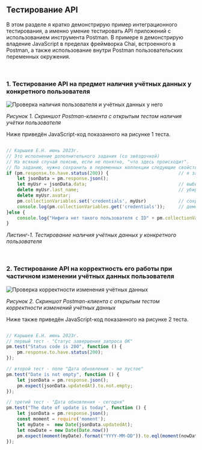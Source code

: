 ## Тестирование API

В этом разделе я кратко демонстрирую пример интеграционного тестирования, а именно умение тестировать API приложений с использованием инструмента Postman.
В примере я демонстрирую владение JavaScript в пределах фреймворка Chai, встроенного в Postman, а также использование внутри Postman пользовательских переменных окружения.

<br/>

### 1. Тестирование API на предмет наличия учётных данных у конкретного пользователя

![Проверка наличия пользователя и учётных данных у него](https://github.com/tsf-soft/SoftwareQA/assets/6228605/91e51885-3214-4eac-b4e5-d9448051259a)
_<p>Рисунок 1. Скриншот Postman-клиента с открытым тестом наличия учётки пользователя</p>_

Ниже приведён JavaScript-код показанного на рисунке 1 теста.

```JavaScript

// Карышев Е.Н. июнь 2023г.
// Это исполнение дополнительного задания (со звёздочкой)
// На всякий случай поясню, если не понятно, "что здесь происходит".
// По заданию, нужно сохранить в переменных коллекции следующие свойства 10-ого юзера: id, first_name, email
if (pm.response.to.have.status(200)) {                          // я запрашиваю у api только нужного мне юзера, если он есть
    let jsonData = pm.response.json();
    let myUsr = jsonData.data;                                  // выбираю нужный мне элемент-объект (освобождаюсь от массива)
    delete myUsr.last_name;                                     // убираю лишние свойства объекта
    delete myUsr.avatar;
    pm.collectionVariables.set('credentials', myUsr)            // сохраняю все нужные по заданию свойства - одним объектом в переменной коллекции credentials
    console.log(pm.collectionVariables.get('credentials'));     // демонстрирую, что всё работает
}else {
    console.log("Нифига нет такого пользователя с ID" + pm.collectionVariables.get('ourUser'));
}
```
_<p>Листинг-1. Тестирование наличия учётных данных у конкретного пользователя</p>_

<br/>

### 2. Тестирование API на корректность его работы при частичном изменении учётных данных пользователя

![Проверка корректности изменения учётных данных](https://github.com/tsf-soft/SoftwareQA/assets/6228605/bcced7bf-b864-4965-9e22-2a35add0e217)

_<p>Рисунок 2. Скриншот Postman-клиента с открытым тестом корректности изменений учётных данных</p>_

Ниже также приведён JavaScript-код показанного на рисунке 2 теста.

```JavaScript

// Карышев Е.Н. июнь 2023г.
// первый тест - "Статус завершения запроса ОК"
pm.test("Status code is 200", function () {
    pm.response.to.have.status(200);
});

// второй тест - поле "Дата обновления - не пустое"
pm.test("Date is not empty", function () {
    let jsonData = pm.response.json();
    pm.expect(jsonData.updatedAt).to.not.empty;
});

// третий тест - "Дата обновления - сегодня"
pm.test("The date of update is today", function () {
    let jsonData = pm.response.json();
    const moment = require('moment');
    let myDate =  new Date(jsonData.updatedAt);
    let nowDate = new Date(Date.now())
    pm.expect(moment(myDate).format("YYYY-MM-DD")).to.eql(moment(nowDate).format("YYYY-MM-DD"));
});

```

